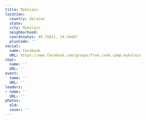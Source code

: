 ```yaml
---
title: Mykolaiv
location:
  country: Ukraine
  state: 
  city: Mykolaiv
  neighborhood: 
  coordinates: 49.75811, 24.34467
  plusCode: ''
social:
  name: Facebook
  URL: https://www.facebook.com/groups/free.code.camp.mykolaiv
chat:
  name: ''
  URL: ''
event:
  name: ''
  URL: ''
leaders:
- name: ''
  URL: ''
photos:
  old: 
  cover: ''
---
```

